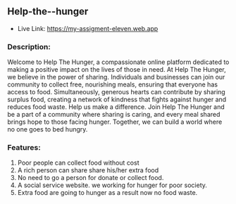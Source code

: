 ## Help-the--hunger
* Live Link:  https://my-assigment-eleven.web.app

### Description:
Welcome to Help The Hunger, a compassionate online platform dedicated to making a positive impact on the lives of those in need. At Help The Hunger, we believe in the power of sharing. Individuals and businesses can join our community to collect free, nourishing meals, ensuring that everyone has access to food. Simultaneously, generous hearts can contribute by sharing surplus food, creating a network of kindness that fights against hunger and reduces food waste. Help us make a difference. Join Help The Hunger and be a part of a community where sharing is caring, and every meal shared brings hope to those facing hunger. Together, we can build a world where no one goes to bed hungry.

### Features:
1) Poor people can collect food without cost
2) A rich person can share share his/her extra food
3) No need to go a person for donate or collect food.
4) A social service website. we working for hunger for poor society.
5) Extra food are going to hunger as a result now no food waste.
